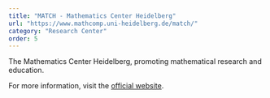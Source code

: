 ```yaml
---
title: "MATCH - Mathematics Center Heidelberg"
url: "https://www.mathcomp.uni-heidelberg.de/match/"
category: "Research Center"
order: 5
---
```


The Mathematics Center Heidelberg, promoting mathematical research and education.

For more information, visit the [official website](https://www.mathcomp.uni-heidelberg.de/match/).
